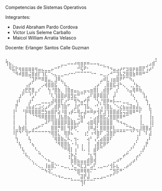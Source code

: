 Competencias de Sistemas Operativos

Integrantes:
- David Abraham Pardo Cordova
- Victor Luis Seleme Carballo 
- Maicol William Arratia Velasco

Docente: Erlanger Santos Calle Guzman

⡀⠀⠀⠀⠀⠀⠀⠀⠀⠀⠀⠀⠀⠀⠀⠀⠀⠀⠀⠀⠀⠀⠀⠀⠀⠀⠀⠀⠀⠀⠀⠀⠀⠀⠀⠀⠀⠀⠀⠀⠀⠀⠀⠀⠀⠀⡄
⢻⣦⡀⠀⠀⠀⠀⠀⠀⠀⠀⠀⠀⠀⠀⠀⠀⣀⣀⠤⠤⠴⢶⣶⡶⠶⠤⠤⢤⣀⡀⠀⠀⠀⠀⠀⠀⠀⠀⠀⠀⠀⠀⢀⣠⣾⠁
⠀⠻⣯⡗⢶⣶⣶⣶⣶⢶⣤⣄⣀⣀⡤⠒⠋⠁⠀⠀⠀⠀⠚⢯⠟⠂⠀⠀⠀⠀⠉⠙⠲⣤⣠⡴⠖⣲⣶⡶⣶⣿⡟⢩⡴⠃⠀
⠀⠀⠈⠻⠾⣿⣿⣬⣿⣾⡏⢹⣏⠉⠢⣄⣀⣀⠤⠔⠒⠊⠉⠉⠉⠉⠑⠒⠀⠤⣀⡠⠚⠉⣹⣧⣝⣿⣿⣷⠿⠿⠛⠉⠀⠀⠀
⠀⠀⠀⠀⠀⠀⠀⠈⣹⠟⠛⠿⣿⣤⡀⣸⠿⣄⠀⠀⠀⠀⠀⠀⠀⠀⠀⠀⠀⣠⠾⣇⢰⣶⣿⠟⠋⠉⠳⡄⠀⠀⠀⠀⠀⠀⠀
⠀⠀⠀⠀⠀⠀⢠⡞⠁⠀⠀⡠⢾⣿⣿⣯⠀⠈⢧⡀⠀⠀⠀⠀⠀⠀⠀⢀⡴⠁⢀⣿⣿⣯⢼⠓⢄⠀⢀⡘⣦⡀⠀⠀⠀⠀⠀
⠀⠀⠀⠀⠀⣰⣟⣟⣿⣀⠎⠀⠀⢳⠘⣿⣷⡀⢸⣿⣶⣤⣄⣀⣤⢤⣶⣿⡇⢀⣾⣿⠋⢀⡎⠀⠀⠱⣤⢿⠿⢷⡀⠀⠀⠀⠀
⠀⠀⠀⠀⣰⠋⠀⠘⣡⠃⠀⠀⠀⠈⢇⢹⣿⣿⡾⣿⣻⣖⠛⠉⠁⣠⠏⣿⡿⣿⣿⡏⠀⡼⠀⠀⠀⠀⠘⢆⠀⠀⢹⡄⠀⠀⠀
⠀⠀⠀⢰⠇⠀⠀⣰⠃⠀⠀⣀⣀⣀⣼⢿⣿⡏⡰⠋⠉⢻⠳⣤⠞⡟⠀⠈⢣⡘⣿⡿⠶⡧⠤⠄⣀⣀⠀⠈⢆⠀⠀⢳⠀⠀⠀
⠀⠀⠀⡟⠀⠀⢠⣧⣴⣊⣩⢔⣠⠞⢁⣾⡿⢹⣷⠋⠀⣸⡞⠉⢹⣧⡀⠐⢃⢡⢹⣿⣆⠈⠢⣔⣦⣬⣽⣶⣼⣄⠀⠈⣇⠀⠀
⠀⠀⢸⠃⠀⠘⡿⢿⣿⣿⣿⣛⣳⣶⣿⡟⣵⠸⣿⢠⡾⠥⢿⡤⣼⠶⠿⡶⢺⡟⣸⢹⣿⣿⣾⣯⢭⣽⣿⠿⠛⠏⠀⠀⢹⠀⠀
⠀⠀⢸⠀⠀⠀⡇⠀⠈⠙⠻⠿⣿⣿⣿⣇⣸⣧⣿⣦⡀⠀⣘⣷⠇⠀⠄⣠⣾⣿⣯⣜⣿⣿⡿⠿⠛⠉⠀⠀⠀⢸⠀⠀⢸⡆⠀
⠀⠀⢸⠀⠀⠀⡇⠀⠀⠀⠀⣀⠼⠋⢹⣿⣿⣿⡿⣿⣿⣧⡴⠛⠀⢴⣿⢿⡟⣿⣿⣿⣿⠀⠙⠲⢤⡀⠀⠀⠀⢸⡀⠀⢸⡇⠀
⠀⠀⢸⣀⣷⣾⣇⠀⣠⠴⠋⠁⠀⠀⣿⣿⡛⣿⡇⢻⡿⢟⠁⠀⠀⢸⠿⣼⡃⣿⣿⣿⡿⣇⣀⣀⣀⣉⣓⣦⣀⣸⣿⣿⣼⠁⠀
⠀⠀⠸⡏⠙⠁⢹⠋⠉⠉⠉⠉⠉⠙⢿⣿⣅⠀⢿⡿⠦⠀⠁⠀⢰⡃⠰⠺⣿⠏⢀⣽⣿⡟⠉⠉⠉⠀⠈⠁⢈⡇⠈⠇⣼⠀⠀
⠀⠀⠀⢳⠀⠀⠀⢧⠀⠀⠀⠀⠀⠀⠈⢿⣿⣷⣌⠧⡀⢲⠄⠀⠀⢴⠃⢠⢋⣴⣿⣿⠏⠀⠀⠀⠀⠀⠀⠀⡸⠀⠀⢠⠇⠀⠀
⠀⠀⠀⠈⢧⠀⠀⠈⢦⠀⠀⠀⠀⠀⠀⠈⠻⣿⣿⣧⠐⠸⡄⢠⠀⢸⠀⢠⣿⣟⡿⠋⠀⠀⠀⠀⠀⠀⠀⡰⠁⠀⢀⡟⠀⠀⠀
⠀⠀⠀⠀⠈⢧⠀⠀⠀⠣⡀⠀⠀⠀⠀⠀⠀⠈⠛⢿⡇⢰⠁⠸⠄⢸⠀⣾⠟⠉⠀⠀⠀⠀⠀⠀⠀⢀⠜⠁⠀⢀⡞⠀⠀⠀⠀
⠀⠀⠀⠀⠀⠈⢧⡀⠀⠀⠙⢄⠀⠀⠀⠀⠀⠀⠀⢨⡷⣜⠀⠀⠀⠘⣆⢻⠀⠀⠀⠀⠀⠀⠀⠀⡴⠋⠀⠀⣠⠎⠀⠀⠀⠀⠀
⠀⠀⠀⠀⠀⠀⠀⠑⢄⠀⠀⠀⠑⠦⣀⠀⠀⠀⠀⠈⣷⣿⣦⣤⣤⣾⣿⢾⠀⠀⠀⠀⠀⣀⠴⠋⠀⠀⢀⡴⠃⠀⠀⠀⠀⠀⠀
⠀⠀⠀⠀⠀⠀⠀⠀⠈⠑⢄⡀⢸⣶⣿⡑⠂⠤⣀⡀⠱⣉⠻⣏⣹⠛⣡⠏⢀⣀⠤⠔⢺⡧⣆⠀⢀⡴⠋⠀⠀⠀⠀⠀⠀⠀⠀
⠀⠀⠀⠀⠀⠀⠀⠀⠀⠀⠀⠉⠳⢽⡁⠀⠀⠀⠀⠈⠉⠙⣿⠿⢿⢿⠍⠉⠀⠀⠀⠀⠉⣻⡯⠛⠁⠀⠀⠀⠀⠀⠀⠀⠀⠀⠀
⠀⠀⠀⠀⠀⠀⠀⠀⠀⠀⠀⠀⠀⠀⠈⠑⠲⠤⣀⣀⡀⠀⠈⣽⡟⣼⠀⣀⣀⣠⠤⠒⠋⠁⠀⠀⠀⠀⠀⠀⠀⠀⠀⠀⠀⠀⠀
⠀⠀⠀⠀⠀⠀⠀⠀⠀⠀⠀⠀⠀⠀⠀⠀⠀⠀⠀⠀⠉⠉⠉⢻⡏⠉⠉⠁⠀⠀⠀⠀⠀⠀⠀⠀⠀⠀⠀⠀⠀⠀⠀⠀⠀⠀⠀
⠀⠀⠀⠀⠀⠀⠀⠀⠀⠀⠀⠀⠀⠀⠀⠀⠀⠀⠀⠀⠀⠀⠀⠈⠀⠀⠀⠀⠀⠀⠀⠀⠀⠀⠀⠀⠀⠀⠀⠀⠀⠀⠀⠀⠀⠀⠀